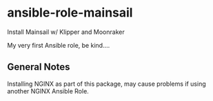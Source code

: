# ansible-role-mainsail

 Install Mainsail w/ Klipper and Moonraker

My very first Ansible role, be kind....

## General Notes

Installing NGINX as part of this package, may cause problems if using another NGINX Ansible Role.